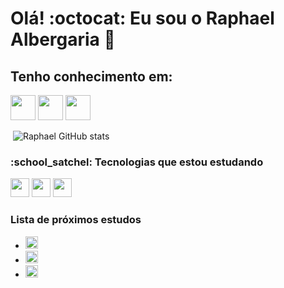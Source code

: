 <h1 id="ol-octocat-eu-sou-o-raphael-albergaria-">Olá! :octocat: Eu sou o Raphael Albergaria 👋</h1>
<h2 id="tenho-conhecimento-em-">Tenho conhecimento em:</h2>
<p><img src="https://cdn.jsdelivr.net/gh/devicons/devicon/icons/javascript/javascript-original.svg" width="40" height="40" />
<img src="https://cdn.jsdelivr.net/gh/devicons/devicon/icons/css3/css3-original.svg" width="40" height="40" />
<img src="https://cdn.jsdelivr.net/gh/devicons/devicon/icons/html5/html5-original.svg" width="40" height="40" /></p>
<p><a href=""><img src="" alt=""></a>
<img src="https://github-readme-stats.vercel.app/api?username=Raphael-Albergaria&amp;show_icons=true&amp;theme=dark" alt="Raphael GitHub stats"></p>
<h3 id="-school_satchel-tecnologias-que-estou-estudando">:school_satchel: Tecnologias que estou estudando</h3>
<p>
<img src="https://cdn.jsdelivr.net/gh/devicons/devicon/icons/react/react-original.svg" width="30" height="30" />
<img src="https://cdn.jsdelivr.net/gh/devicons/devicon/icons/csharp/csharp-original.svg" width="30" height="30"/>
<img src="https://cdn.jsdelivr.net/gh/devicons/devicon/icons/typescript/typescript-original.svg" width="30" height="30"/>
</p>

<h3 id="lista-de-pr-ximos-estudos">Lista de próximos estudos</h3>
<ul>
<li><img src="https://cdn.jsdelivr.net/gh/devicons/devicon/icons/sass/sass-original.svg" width="20" height="20"/></li>
<li><img src="https://cdn.jsdelivr.net/gh/devicons/devicon/icons/bootstrap/bootstrap-original.svg" width="20" height="20"/></li>
<li><img src="https://cdn.jsdelivr.net/gh/devicons/devicon/icons/bulma/bulma-plain.svg" width="20" height="20"/></li>
</ul>
